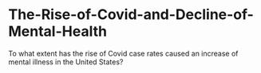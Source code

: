 # The-Rise-of-Covid-and-Decline-of-Mental-Health
To what extent has the rise of Covid case rates caused an increase of mental illness in the United States?
